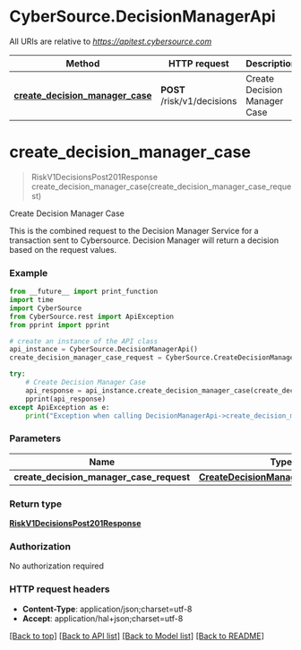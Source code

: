 # CyberSource.DecisionManagerApi

All URIs are relative to *https://apitest.cybersource.com*

Method | HTTP request | Description
------------- | ------------- | -------------
[**create_decision_manager_case**](DecisionManagerApi.md#create_decision_manager_case) | **POST** /risk/v1/decisions | Create Decision Manager Case


# **create_decision_manager_case**
> RiskV1DecisionsPost201Response create_decision_manager_case(create_decision_manager_case_request)

Create Decision Manager Case

This is the combined request to the Decision Manager Service for a transaction sent to Cybersource. Decision Manager will return a decision based on the request values. 

### Example 
```python
from __future__ import print_function
import time
import CyberSource
from CyberSource.rest import ApiException
from pprint import pprint

# create an instance of the API class
api_instance = CyberSource.DecisionManagerApi()
create_decision_manager_case_request = CyberSource.CreateDecisionManagerCaseRequest() # CreateDecisionManagerCaseRequest | 

try: 
    # Create Decision Manager Case
    api_response = api_instance.create_decision_manager_case(create_decision_manager_case_request)
    pprint(api_response)
except ApiException as e:
    print("Exception when calling DecisionManagerApi->create_decision_manager_case: %s\n" % e)
```

### Parameters

Name | Type | Description  | Notes
------------- | ------------- | ------------- | -------------
 **create_decision_manager_case_request** | [**CreateDecisionManagerCaseRequest**](CreateDecisionManagerCaseRequest.md)|  | 

### Return type

[**RiskV1DecisionsPost201Response**](RiskV1DecisionsPost201Response.md)

### Authorization

No authorization required

### HTTP request headers

 - **Content-Type**: application/json;charset=utf-8
 - **Accept**: application/hal+json;charset=utf-8

[[Back to top]](#) [[Back to API list]](../README.md#documentation-for-api-endpoints) [[Back to Model list]](../README.md#documentation-for-models) [[Back to README]](../README.md)

